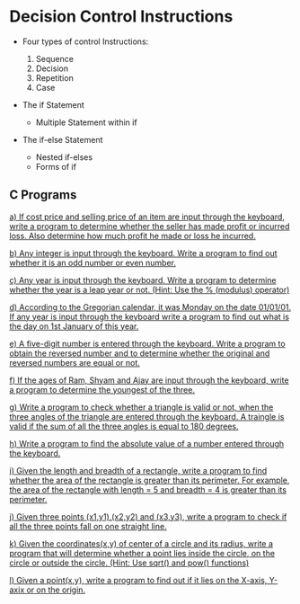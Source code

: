 # Decision Control Instructions

- Four types of control Instructions:
    1. Sequence
    2. Decision
    3. Repetition
    4. Case

- The if Statement
    - Multiple Statement within if
- The if-else Statement
    - Nested if-elses
    - Forms of if


## **C Programs**

[a) If cost price and selling price of an item are input through the keyboard, write a program to determine whether the seller has made profit or incurred loss. Also determine how much profit he made or loss he incurred.](/Chapter3-DecisionControlInstructions/main-a.c)

[b) Any integer is input through the keyboard. Write a program to find out whether it is an odd number or even number.](/Chapter3-DecisionControlInstructions/main-b.c)

[c) Any year is input through the keyboard. Write a program to determine whether the year is a leap year or not. (Hint: Use the % (modulus) operator)](/Chapter3-DecisionControlInstructions/main-c.c)

[d) According to the Gregorian calendar, it was Monday on the date 01/01/01. If any year is input through the keyboard write a program to find out what is the day on 1st January of this year.](/Chapter3-DecisionControlInstructions/main-d.c)

[e) A five-digit number is entered through the keyboard. Write a program to obtain the reversed number and to determine whether the original and reversed numbers are equal or not.](/Chapter3-DecisionControlInstructions/main-e.c)

[f) If the ages of Ram, Shyam and Ajay are input through the keyboard, write a program to determine the youngest of the three.](/Chapter3-DecisionControlInstructions/main-f.c)

[g) Write a program to check whether a triangle is valid or not, when the three angles of the triangle are entered through the keyboard. A traingle is valid if the sum of all the three angles is equal to 180 degrees.](/Chapter3-DecisionControlInstructions/main-g.c)

[h) Write a program to find the absolute value of a number entered through the keyboard.](/Chapter3-DecisionControlInstructions/main-h.c)

[i) Given the length and breadth of a rectangle, write a program to find whether the area of the rectangle is greater than its perimeter. For example, the area of the rectangle with length = 5 and breadth = 4 is greater than its perimeter.](/Chapter3-DecisionControlInstructions/main-i.c)

[j) Given three points (x1,y1),(x2,y2) and (x3,y3), write a program to check if all the three points fall on one straight line.](/Chapter3-DecisionControlInstructions/main-j.c)

[k) Given the coordinates(x,y) of center of a circle and its radius, write a program that will determine whether a point lies inside the circle, on the circle or outside the circle. (Hint: Use sqrt() and pow() functions)](/Chapter3-DecisionControlInstructions/main-k.c)

[l) Given a point(x,y), write a program to find out if it lies on the X-axis, Y-axix or on the origin.](/Chapter3-DecisionControlInstructionss/main-l.c)